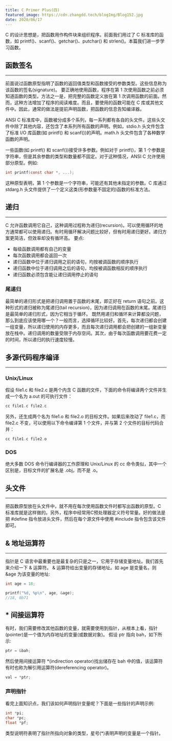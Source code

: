 ```yaml
---
title: C Primer Plus(四)
featured_image: https://cdn.zhangdd.tech/blogImg/Blog152.jpg
date: 2020/06/17
---
```


C 的设计思想是，把函数用作构件块来组织程序。前面我们用过了 C 标准库的函数，如 printf()、scanf()、getchar()、putchar() 和 strlen()。本篇我们进一步学习函数。

## 函数签名
***  
前面说过函数原型指明了函数的返回值类型和函数接受的参数类型。这些信息称为该函数的签名(signature)。
要正确地使用函数，程序在第 1 次使用函数之前必须知道函数的类型。方法之一是，把完整的函数定义放在第 1 次调用函数的前面。然而，这种方法增加了程序的阅读难度。而且，要使用的函数可能在 C 库或其他文件中。因此，通常的做法是提前声明函数，把函数的信息告知编译器。

ANSI C 标准库中，函数被分成多个系列，每一系列都有各自的头文件。这些头文件中除了其他内容，还包含了本系列所有函数的声明。例如，stdio.h 头文件包含了标准 I/O 库函数(如 printf() 和 scanf())的声明。math.h 头文件包含了各种数学函数的声明。

一些函数(如 printf() 和 scanf())接受许多参数。例如对于 printf()，第 1 个参数是字符串，但是其余参数的类型和数量都不固定。对于这种情况，ANSI C 允许使用部分原型。例如: 
``` c
int printf(const char *, ...);
```

这种原型表明，第 1 个参数是一个字符串，可能还有其他未指定的参数。C 库通过 stdarg.h 头文件提供了一个定义这类(形参数量不固定的)函数的标准方法。

## 递归
***  
C 允许函数调用它自己，这种调用过程称为递归(recursion)。可以使用循环的地方通常都可以使用递归。有时用循环解决问题比较好，但有时用递归更好。递归方案更简洁，但效率却没有循环高。
要点: 
- 每级函数调用都有自己的变量
- 每次函数调用都会返回一次
- 递归函数中位于递归调用之前的语句，均按被调函数的顺序执行
- 递归函数中位于递归调用之后的语句，均按被调函数相反的顺序执行
- 递归函数必须包含能让递归调用停止的语句

### 尾递归
最简单的递归形式是把递归调用置于函数的末尾，即正好在 return 语句之前。这种形式的递归被称为尾递归(tail recursion)，因为递归调用在函数的末尾。尾递归是最简单的递归形式，因为它相当于循环。
既然用递归和循环来计算都没问题，那么到底应该使用哪一个？一般而言，选择循环比较好。首先，每次递归都会创建一组变量，所以递归使用的内存更多，而且每次递归调用都会把创建的一组新变量放在栈中。递归调用的数量受限于内存空间。其次，由于每次函数调用要花费一定的时间，所以递归的执行速度较慢。

## 多源代码程序编译
***  
### Unix/Linux
假设 file1.c 和 file2.c 是两个内含 C 函数的文件，下面的命令将编译两个文件并生成一个名为 a.out 的可执行文件：
``` c
cc file1.c file2.c
```

另外，还生成两个名为 file1.o 和 file2.o 的目标文件。如果后来改动了 file1.c，而 file2.c 不变，可以使用以下命令编译第 1 个文件，并与第 2 个文件的目标代码合并：
``` c
cc file1.c file2.o
```

### DOS
绝大多数 DOS 命令行编译器的工作原理和 Unix/Linux 的 cc 命令类似，其中一个区别是，目标文件的扩展名是 .obj，而不是 .o。

## 头文件
***  
把函数原型放在头文件中，就不用在每次使用函数文件时都写出函数的原型。C 标准库就是这样做的。另外，程序中经常用C预处理器定义符号常量。好的做法是把 #define 指令放进头文件，然后在每个源文件中使用 #include 指令包含该文件即可。

## & 地址运算符
***  
指针是 C 语言中最重要也是最复杂的只是之一，它用于存储变量地址。我们首先来介绍一下 & 运算符。
& 运算符给出变量的存储地址。如 age 是变量名，则 &age 为该变量的地址: 
``` c
int age = 18;

printf("%d, %p\n", age, &age);
//18, 0b71
```

## * 间接运算符
有时，我们需要修改其他函数的变量，就需要使用到指针，从根本上看，指针(pointer)是一个值为内存地址的变量(或数据对象)。
假设 ptr 指向 bah，如下所示: 
``` c
ptr = &bah;
```

然后使用间接运算符 *(indirection operator)找出储存在 bah 中的值，该运算符有时也称为解引用运算符(dereferencing operator)。
``` c
val = *ptr; 
```

### 声明指针
看完上面知识点，我们该如何声明指针变量呢？下面是一些指针的声明示例: 
``` c
int *pi;
char *pc;
float *pf;
```

类型说明符表明了指针所指向对象的类型，星号(*)表明声明的变量是一个指针。